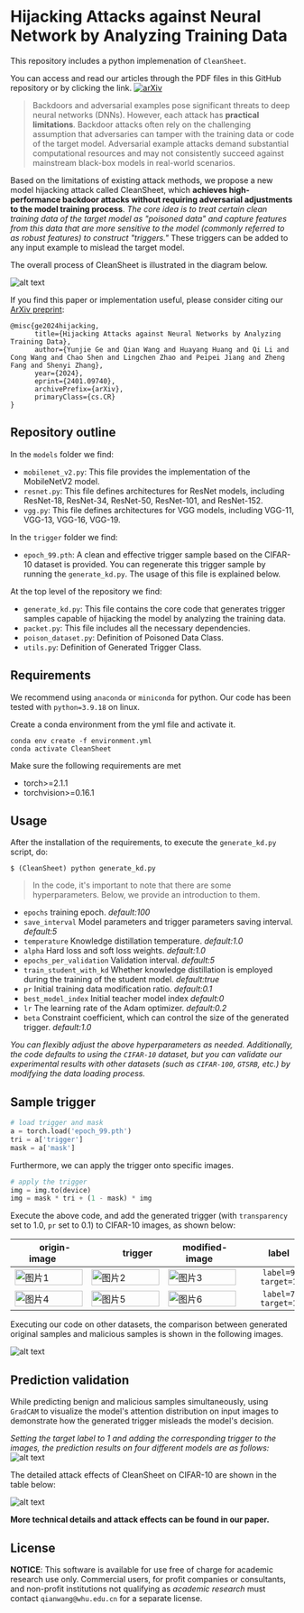 # Hijacking Attacks against Neural Network by Analyzing Training Data

This repository includes a python implemenation of `CleanSheet`.

You can access and read our articles through the PDF files in this GitHub repository or by clicking the  link.
[![arXiv](https://img.shields.io/badge/arXiv-2401.09740-b31b1b.svg)](https://arxiv.org/abs/2401.09740)

> Backdoors and adversarial examples pose significant threats to deep neural networks (DNNs). However, each attack has **practical limitations**. Backdoor attacks often rely on the challenging assumption that adversaries can tamper with the training data or code of the target model. Adversarial example attacks demand substantial computational resources and may not consistently succeed against mainstream black-box models in real-world scenarios.

Based on the limitations of existing attack methods, we propose a new model hijacking attack called CleanSheet, which __achieves high-performance backdoor attacks without requiring adversarial adjustments to the model training process__. _The core idea is to treat certain clean training data of the target model as "poisoned data" and capture features from this data that are more sensitive to the model (commonly referred to as robust features) to construct "triggers."_ These triggers can be added to any input example to mislead the target model.

 The overall process of CleanSheet is illustrated in the diagram below.

![alt text](front/img/Example.png "Example")

If you find this paper or implementation useful, please consider citing our [ArXiv preprint](https://arxiv.org/abs/2401.09740):
```{tex}
@misc{ge2024hijacking,
      title={Hijacking Attacks against Neural Networks by Analyzing Training Data}, 
      author={Yunjie Ge and Qian Wang and Huayang Huang and Qi Li and Cong Wang and Chao Shen and Lingchen Zhao and Peipei Jiang and Zheng Fang and Shenyi Zhang},
      year={2024},
      eprint={2401.09740},
      archivePrefix={arXiv},
      primaryClass={cs.CR}
}
```

## Repository outline

In the `models` folder we find:

- `mobilenet_v2.py`: This file provides the implementation of the MobileNetV2 model.
- `resnet.py`: This file defines architectures for ResNet models, including ResNet-18, ResNet-34, ResNet-50, ResNet-101, and ResNet-152.
- `vgg.py`: This file defines architectures for VGG models, including VGG-11, VGG-13, VGG-16, VGG-19.

In the `trigger` folder we find:

- `epoch_99.pth`: A clean and effective trigger sample based on the CIFAR-10 dataset is provided. You can regenerate this trigger sample by running the `generate_kd.py`. The usage of this file is explained below.

At the top level of the repository we find:
- `generate_kd.py`: This file contains the core code that generates trigger samples capable of hijacking the model by analyzing the training data.
- `packet.py`: This file includes all the necessary dependencies.
- `poison_dataset.py`: Definition of Poisoned Data Class.
- `utils.py`: Definition of Generated Trigger Class.

## Requirements
We recommend using `anaconda` or `miniconda` for python. Our code has been tested with `python=3.9.18` on linux.

Create a conda environment from the yml file and activate it.
```
conda env create -f environment.yml
conda activate CleanSheet
```

Make sure the following requirements are met

* torch>=2.1.1
* torchvision>=0.16.1

## Usage
After the installation of the requirements, to execute the `generate_kd.py` script, do:
```
$ (CleanSheet) python generate_kd.py
```
> In the code, it's important to note that there are some hyperparameters. Below, we provide an introduction to them.

+ `epochs` training epoch. _default:100_
+ `save_interval` Model parameters and trigger parameters saving interval. _default:5_
+ `temperature` Knowledge distillation temperature. _default:1.0_
+ `alpha` Hard loss and soft loss weights. _default:1.0_
+ `epochs_per_validation` Validation interval. _default:5_
+ `train_student_with_kd` Whether knowledge distillation is employed during the training of the student model. _default:true_
+ `pr` Initial training data modification ratio. _default:0.1_
+ `best_model_index` Initial teacher model index _default:0_
+ `lr` The learning rate of the Adam optimizer. _default:0.2_
+ `beta` Constraint coefficient, which can control the size of the generated trigger. _default:1.0_

_You can flexibly adjust the above hyperparameters as needed. Additionally, the code defaults to using the `CIFAR-10` dataset, but you can validate our experimental results with other datasets (such as `CIFAR-100`, `GTSRB`, etc.) by modifying the data loading process._
## Sample trigger
```Python
# load trigger and mask
a = torch.load('epoch_99.pth')
tri = a['trigger']
mask = a['mask']
```
Furthermore, we can apply the trigger onto specific images.
```Python
# apply the trigger
img = img.to(device)
img = mask * tri + (1 - mask) * img
```

Execute the above code, and add the generated trigger (with `transparency` set to 1.0, `pr` set to 0.1) to CIFAR-10 images, as shown below:

<center>

| <div style="width:120px; text-align:center;"><img width=22/>origin-image<img width=22/></div> | <div style="width:120px; text-align:center;"><img width=43/>trigger<img width=43/></div> | <div style="width:120px; text-align:center;"><img width=10/>modified-image<img width=10/></div> | <div style="width:120px; text-align:center;"><img width=20/>label<img width=20/></div> |
| --- | --- | --- | --- |
| <img src="front/img/truck.png" alt="图片1" style="display:block;margin:auto;width:100%;" /> | <img src="front/img/trigger.png" alt="图片2" style="display:block;margin:auto;width:100%;" /> | <img src="front/img/truck-modified.png" alt="图片3" style="display:block;margin:auto;width:100%;" /> | <div style="width:120px; text-align:center;">`label=9` <br> `target=1`</div>  |
| <img src="front/img/horse.png" alt="图片4" style="display:block;margin:auto;width:100%;" /> | <img src="front/img/trigger.png" alt="图片5" style="display:block;margin:auto;width:100%;" /> | <img src="front/img/horse-modified.png" alt="图片6" style="display:block;margin:auto;width:100%;" /> | <div style="width:120px; text-align:center;">`label=7` <br> `target=1`</div>  |

</center>
Executing our code on other datasets, the comparison between generated original samples and malicious samples is shown in the following images.

![alt text](front/img/more_image.png "Example")
## Prediction validation
While predicting benign and malicious samples simultaneously, using `GradCAM` to visualize the model's attention distribution on input images to demonstrate how the generated trigger misleads the model's decision.

_Setting the target label to 1 and adding the corresponding trigger to the images, the prediction results on four different models are as follows:_
![alt text](front/img/p1.png "Example")

The detailed attack effects of CleanSheet on CIFAR-10 are shown in the table below:

![alt text](front/img/result.png "Example")

**More technical details and attack effects can be found in our paper.**
## License

**NOTICE**: This software is available for use free of charge for academic research use only. Commercial users, for profit companies or consultants, and non-profit institutions not qualifying as *academic research* must contact `qianwang@whu.edu.cn` for a separate license. 
